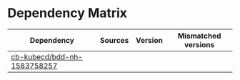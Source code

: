 # Dependency Matrix

Dependency | Sources | Version | Mismatched versions
---------- | ------- | ------- | -------------------
[cb-kubecd/bdd-nh-1583758257](https://github.com/cb-kubecd/bdd-nh-1583758257.git) |  | []() | 

